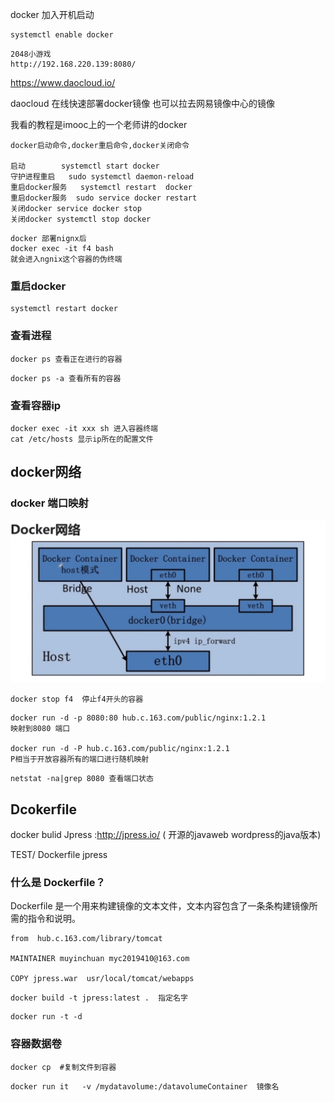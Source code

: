 docker 加入开机启动

```
systemctl enable docker
```

```
2048小游戏
http://192.168.220.139:8080/
```

<https://www.daocloud.io/>

daocloud   在线快速部署docker镜像
也可以拉去网易镜像中心的镜像

我看的教程是imooc上的一个老师讲的docker



```shell
docker启动命令,docker重启命令,docker关闭命令

启动        systemctl start docker
守护进程重启   sudo systemctl daemon-reload
重启docker服务   systemctl restart  docker
重启docker服务  sudo service docker restart
关闭docker service docker stop 
关闭docker systemctl stop docker
```







```
docker 部署nignx后
docker exec -it f4 bash
就会进入ngnix这个容器的伪终端
```

### 重启docker

```
systemctl restart docker
```

### 查看进程

```
docker ps 查看正在进行的容器
```

```
docker ps -a 查看所有的容器
```

### 查看容器ip

```
docker exec -it xxx sh 进入容器终端
cat /etc/hosts 显示ip所在的配置文件
```



## docker网络

### docker 端口映射

![1590602045102](../../../img/1590602045102.png)



```
docker stop f4  停止f4开头的容器
```

```
docker run -d -p 8080:80 hub.c.163.com/public/nginx:1.2.1
映射到8080 端口

docker run -d -P hub.c.163.com/public/nginx:1.2.1
P相当于开放容器所有的端口进行随机映射
```

```
netstat -na|grep 8080 查看端口状态
```





## Dcokerfile

docker bulid
Jpress :http://jpress.io/   (   开源的javaweb  wordpress的java版本)

TEST/    Dockerfile    jpress

### 什么是 Dockerfile？

Dockerfile 是一个用来构建镜像的文本文件，文本内容包含了一条条构建镜像所需的指令和说明。

```
from  hub.c.163.com/library/tomcat

MAINTAINER muyinchuan myc2019410@163.com

COPY jpress.war  usr/local/tomcat/webapps
```



```
docker build -t jpress:latest .  指定名字
```

```
docker run -t -d
```

### 容器数据卷



```
docker cp  #复制文件到容器
```

```
docker run it   -v /mydatavolume:/datavolumeContainer  镜像名
```

